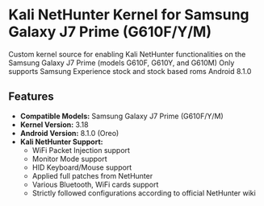 # Kali NetHunter Kernel for Samsung Galaxy J7 Prime (G610F/Y/M)

Custom kernel source for enabling Kali NetHunter functionalities on the Samsung Galaxy J7 Prime (models G610F, G610Y, and G610M)
Only supports Samsung Experience stock and stock based roms Android 8.1.0

## Features
- **Compatible Models:** Samsung Galaxy J7 Prime (G610F/Y/M)
- **Kernel Version:** 3.18
- **Android Version:** 8.1.0 (Oreo)
- **Kali NetHunter Support:**  
  - WiFi Packet Injection support
  - Monitor Mode support
  - HID Keyboard/Mouse support  
  - Applied full patches from NetHunter
  - Various Bluetooth, WiFi cards support
  - Strictly followed configurations according to official NetHunter wiki
